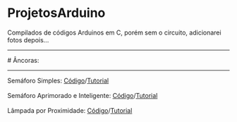 # ProjetosArduino
Compilados de códigos Arduinos em C, porém sem o circuito, adicionarei fotos depois...
<hr>
# Âncoras:
<hr>
Semáforo Simples: <a href="https://github.com/BernardoPC-Dev/ProjetosArduino/blob/main/circuitos/semaforo/semaforo.ino">Código</a>/<a href="https://github.com/BernardoPC-Dev/ProjetosArduino/blob/main/circuitos/semaforo/CAPTUR~1.PNG">Tutorial</a>
<br><br>
Semáforo Aprimorado e Inteligente: <a href="https://github.com/BernardoPC-Dev/ProjetosArduino/blob/main/circuitos/semaforo_aprimorado/semaforoaprimorado.ino">Código</a>/<a href="https://github.com/BernardoPC-Dev/ProjetosArduino/blob/main/circuitos/semaforo_aprimorado/Circuito2+.PNG">Tutorial</a>
<br><br>
Lâmpada por Proximidade: <a href="https://github.com/BernardoPC-Dev/ProjetosArduino/blob/main/circuitos/lampada_por_proximidade/lampada_por_proximidade.ino">Código</a>/<a href="https://github.com/BernardoPC-Dev/ProjetosArduino/blob/main/circuitos/lampada_por_proximidade/Circuito3.png">Tutorial</a>
